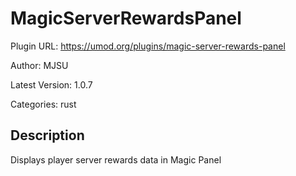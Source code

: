 # MagicServerRewardsPanel

Plugin URL: https://umod.org/plugins/magic-server-rewards-panel

Author: MJSU

Latest Version: 1.0.7

Categories: rust

## Description

Displays player server rewards data in Magic Panel
